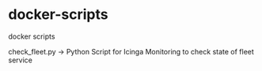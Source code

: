 # docker-scripts
docker scripts

check_fleet.py -> Python Script for Icinga Monitoring to check state of fleet service

